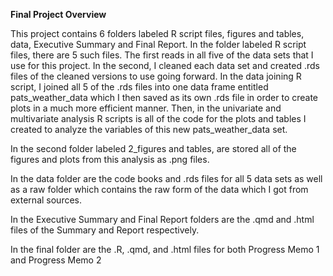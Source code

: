 **Final Project Overview**

This project contains 6 folders labeled R script files, figures and tables, data, Executive Summary and Final Report. In the folder labeled R script files, there are 5 such files. The first reads in all five of the data sets that I use for this project. In the second, I cleaned each data set and created .rds files of the cleaned versions to use going forward. In the data joining R script, I joined all 5 of the .rds files into one data frame entitled pats_weather_data which I then saved as its own .rds file in order to create plots in a much more efficient manner. Then, in the univariate and multivariate analysis R scripts is all of the code for the plots and tables I created to analyze the variables of this new pats_weather_data set.

In the second folder labeled 2_figures and tables, are stored all of the figures and plots from this analysis as .png files.

In the data folder are the code books and .rds files for all 5 data sets as well as a raw folder which contains the raw form of the data which I got from external sources.

In the Executive Summary and Final Report folders are the .qmd and .html files of the Summary and Report respectively.

In the final folder are the .R, .qmd, and .html files for both Progress Memo 1 and Progress Memo 2
